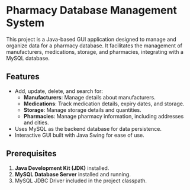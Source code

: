 # Pharmacy Database Management System

This project is a Java-based GUI application designed to manage and organize data for a pharmacy database. It facilitates the management of manufacturers, medications, storage, and pharmacies, integrating with a MySQL database.

## Features
- Add, update, delete, and search for:
  - **Manufacturers**: Manage details about manufacturers.
  - **Medications**: Track medication details, expiry dates, and storage.
  - **Storage**: Manage storage details and quantities.
  - **Pharmacies**: Manage pharmacy information, including addresses and cities.
- Uses MySQL as the backend database for data persistence.
- Interactive GUI built with Java Swing for ease of use.

## Prerequisites
1. **Java Development Kit (JDK)** installed.
2. **MySQL Database Server** installed and running.
3. MySQL JDBC Driver included in the project classpath.
